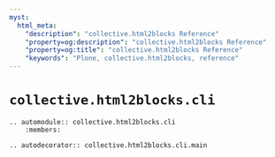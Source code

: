 ```yaml
---
myst:
  html_meta:
    "description": "collective.html2blocks Reference"
    "property=og:description": "collective.html2blocks Reference"
    "property=og:title": "collective.html2blocks Reference"
    "keywords": "Plone, collective.html2blocks, reference"
---
```


# `collective.html2blocks.cli`

```{eval-rst}
.. automodule:: collective.html2blocks.cli
    :members:

.. autodecorator:: collective.html2blocks.cli.main
```